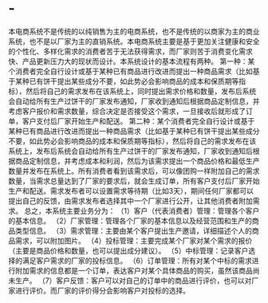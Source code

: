 # -
本电商系统不是传统的以纯销售为主的电商系统，也不是传统的以商家为主的商业系统，也不是以厂家为主的直销系统。本电商系统主要是基于更加关注健康和安全的个性化、多样化需求的消费者苦于无法获得需求，而厂家则苦于消费变化需求快、产品更新压力大的现状而设计。本系统设计的基本流程有两种。
第一种：某个消费者完全自行设计或基于某种已有商品进行改进而提出一种商品需求（比如基于某种已有饼干提出某些成分不要，如此势必会影响商品的成本和保质期等指标），然后将自己的需求发布在该系统上，同时提出需求价格和数量，发布后系统会自动给所有生产过饼干的厂家发布通知，厂家收到通知后根据商品定制信息，并考虑客户报价和需求数量，综合决定是否接受这个需求，一旦接收后就形成了订单，客户支付后厂家开始生产和配送。
第二种：某个消费者完全自行设计或基于某种已有商品进行改进而提出一种商品需求（比如基于某种已有饼干提出某些成分不要，如此势必会影响商品的成本和保质期等指标），然后将自己的需求发布在该系统上，发布后系统会自动给所有生产过饼干的厂家发布通知，厂家收到通知后根据商品定制信息，并考虑成本和利润，然后为该需求提出一个商品价格和最低生产数量并发布在系统上。所有消费者看到该需求后，可以像团购一样附加自己的需求数量，当需求总量达到了厂家的要求后，就会生成订单，所有客户支付后厂家开始生产和配送。需求发布者可以设置需求等待期（比如3天），期间任何厂家都可以提出自己的反馈，由需求发布者选择其中一个厂家进行公开，让其他消费者附加需求。
总之，本系统主要业务分为：
（1）客户（代表消费者）管理：管理各个客户的基本信息。
（2）厂家管理：管理各个厂家的基本信息以及经营范围和生产的商品类型信息。
（3）需求管理：主要由某个客户提出生产邀请，详细描述个人的商品需求，可以附加图片。
（4）投标管理：主要完成某个厂家对某个需求的报价（主要是商品价格和数量，也可以提出成分建议）。
（5）中标管理：记录客户选择的满足客户需求的厂家的投标信息。
（6）订单管理：所有对某个中标的需求进行附加需求的信息都是一个订单，表达客户对某个具体商品的购买，虽然该商品尚未生产。
（7）客户反馈：客户可以对自己的订单中的商品进行评价，也可以对厂家进行评价。而厂家的评价得分会影响客户对投标的选择。


